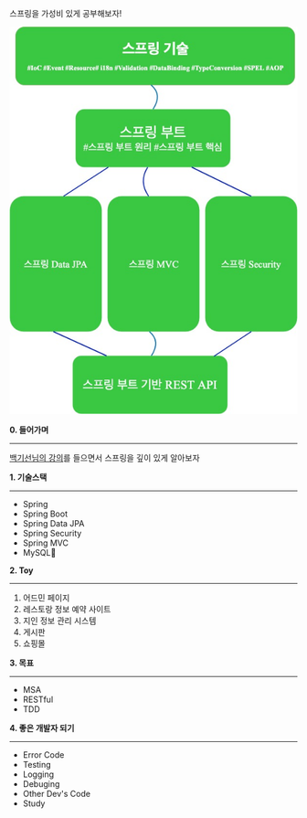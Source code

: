 스프링을 가성비 있게 공부해보자!

 
![](img/Spring%20Starter.jpg)

**0\. 들어가며**

---

[백기선님의 강의](https://www.inflearn.com/courses?s=%EB%B0%B1%EA%B8%B0%EC%84%A0)를 들으면서 스프링을 깊이 있게 알아보자

**1\. 기술스택**

---

-   Spring
-   Spring Boot
-   Spring Data JPA
-   Spring Security
-   Spring MVC
-   MySQL

**2\. Toy**

---

1.  어드민 페이지
2.  레스토랑 정보 예약 사이트
3.  지인 정보 관리 시스템
4.  게시판
5.  쇼핑몰

**3\. 목표**

---

-   MSA
-   RESTful
-   TDD

**4\. 좋은 개발자 되기**

---

-   Error Code
-   Testing
-   Logging
-   Debuging
-   Other Dev's Code
-   Study